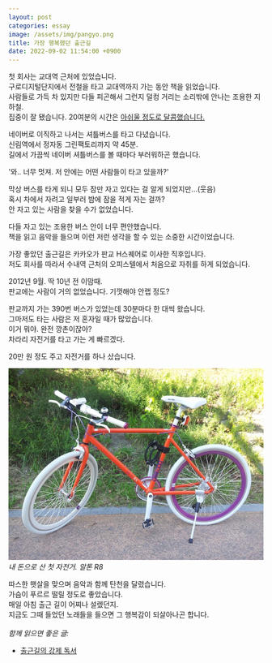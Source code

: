 ```yaml
---
layout: post
categories: essay
image: /assets/img/pangyo.png
title: 가장 행복했던 출근길
date: 2022-09-02 11:54:00 +0900
---
```


첫 회사는 교대역 근처에 있었습니다.  
구로디지털단지에서 전철을 타고 교대역까지 가는 동안 책을 읽었습니다.  
사람들로 가득 차 있지만 다들 피곤해서 그런지 덜컹 거리는 소리밖에 안나는 조용한 지하철.  
집중이 잘 됐습니다. 20여분의 시간은 [아쉬울 정도로 달콤했습니다.](/essay/2021/10/03/%EC%B6%9C%EA%B7%BC%EA%B8%B8%EC%9D%98-%EA%B0%95%EC%A0%9C-%EB%8F%85%EC%84%9C.html)

네이버로 이직하고 나서는 셔틀버스를 타고 다녔습니다.  
신림역에서 정자동 그린팩토리까지 약 45분.  
길에서 가끔씩 네이버 셔틀버스를 볼 때마다 부러워하곤 했습니다.  

'와.. 너무 멋져. 저 안에는 어떤 사람들이 타고 있을까?'  

막상 버스를 타게 되니 모두 잠만 자고 있다는 걸 알게 되었지만...(웃음)  
혹시 차에서 자려고 일부러 밤에 잠을 적게 자는 걸까?  
안 자고 있는 사람을 찾을 수가 없었습니다.

다들 자고 있는 조용한 버스 안이 너무 편안했습니다.  
책을 읽고 음악을 들으며 이런 저런 생각을 할 수 있는 소중한 시간이었습니다.

가장 좋았던 출근길은 카카오가 판교 H스퀘어로 이사한 직후입니다.  
저도 회사를 따라서 수내역 근처의 오피스텔에서 처음으로 자취를 하게 되었습니다.  

2012년 9월. 딱 10년 전 이맘때.  
판교에는 사람이 거의 없었습니다. 기껏해야 안랩 정도?

판교까지 가는 390번 버스가 있었는데 30분마다 한 대씩 왔습니다.  
그마저도 타는 사람은 저 혼자일 때가 많았습니다.  
이거 뭐야. 완전 깡촌이잖아?  
차라리 자전거를 타고 가는 게 빠르겠다.
 
20만 원 정도 주고 자전거를 하나 샀습니다.  

![알톤 자전거](/assets/img/alton.jpg)  
*내 돈으로 산 첫 자전거. 알톤 R8*

따스한 햇살을 맞으며 음악과 함께 탄천을 달렸습니다.  
가슴이 푸르르 떨릴 정도로 좋았습니다.  
매일 아침 출근 길이 어찌나 설렜던지.  
지금도 그때 들었던 노래들을 들으면 그 행복감이 되살아나곤 합니다.
<br>
<br>
*함께 읽으면 좋은 글:*
* [출근길의 강제 독서](/essay/2021/10/03/출근길의-강제-독서.html)